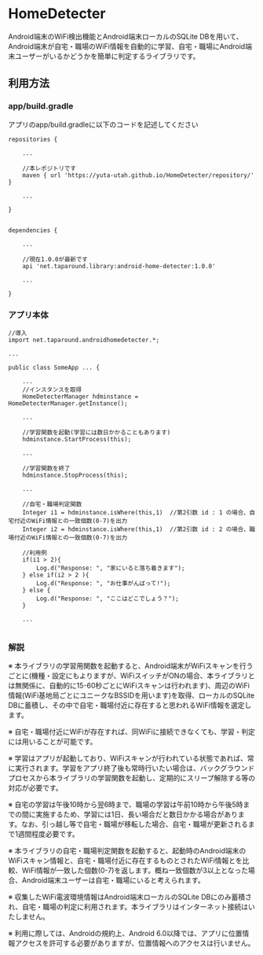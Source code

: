 # HomeDetecter

Android端末のWiFi検出機能とAndroid端末ローカルのSQLite DBを用いて、Android端末が自宅・職場のWiFi情報を自動的に学習、自宅・職場にAndroid端末ユーザーがいるかどうかを簡単に判定するライブラリです。

## 利用方法

### app/build.gradle
アプリのapp/build.gradleに以下のコードを記述してください

```
repositories {    

    ...

    //本レポジトリです
    maven { url 'https://yuta-utah.github.io/HomeDetecter/repository/' } 
    
    ...
    
}


dependencies {

    ...

    //現在1.0.0が最新です
    api 'net.taparound.library:android-home-detecter:1.0.0'
    
    ...
    
}
```

### アプリ本体
```
//導入
import net.taparound.androidhomedetecter.*;

...

public class SomeApp ... {

    ...
    //インスタンスを取得
    HomeDetecterManager hdminstance = HomeDetecterManager.getInstance();

    ...

    //学習関数を起動(学習には数日かかることもあります)
    hdminstance.StartProcess(this);

    ...
    
    //学習関数を終了
    hdminstance.StopProcess(this);

    ...
    
    //自宅・職場判定関数
    Integer i1 = hdminstance.isWhere(this,1)  //第2引数 id : 1 の場合、自宅付近のWiFi情報との一致個数(0-7)を出力
    Integer i2 = hdminstance.isWhere(this,1)  //第2引数 id : 2 の場合、職場付近のWiFi情報との一致個数(0-7)を出力
    
    //利用例
    if(i1 > 2){ 
        Log.d("Response: ", "家にいると落ち着きます");
    } else if(i2 > 2 ){
        Log.d("Response: ", "お仕事がんばって!");
    } else {
        Log.d("Response: ", "ここはどこでしょう？");
    }
    
    ...
        
```

### 解説

※ 本ライブラリの学習用関数を起動すると、Android端末がWiFiスキャンを行うごとに(機種・設定にもよりますが、WiFiスイッチがONの場合、本ライブラリとは無関係に、自動的に15-60秒ごとにWiFiスキャンは行われます)、周辺のWiFi情報(WiFi基地局ごとにユニークなBSSIDを用います)を取得、ローカルのSQLite DBに蓄積し、その中で自宅・職場付近に存在すると思われるWiFi情報を選定します。

※ 自宅・職場付近にWiFiが存在すれば、同WiFiに接続できなくても、学習・判定には用いることが可能です。

※ 学習はアプリが起動しており、WiFiスキャンが行われている状態であれば、常に実行されます。学習をアプリ終了後も常時行いたい場合は、バックグラウンドプロセスから本ライブラリの学習関数を起動し、定期的にスリープ解除する等の対応が必要です。

※ 自宅の学習は午後10時から翌6時まで、職場の学習は午前10時から午後5時までの間に実施するため、学習には1日、長い場合だと数日かかる場合があります。なお、引っ越し等で自宅・職場が移転した場合、自宅・職場が更新されるまで1週間程度必要です。

※ 本ライブラリの自宅・職場判定関数を起動すると、起動時のAndroid端末のWiFiスキャン情報と、自宅・職場付近に存在するものとされたWiFi情報とを比較、WiFi情報が一致した個数(0-7)を返します。概ね一致個数が3以上となった場合、Android端末ユーザーは自宅・職場にいると考えられます。

※ 収集したWiFi電波環境情報はAndroid端末ローカルのSQLite DBにのみ蓄積され、自宅・職場の判定に利用されます。本ライブラリはインターネット接続はいたしません。

※ 利用に際しては、Androidの規約上、Android 6.0以降では、アプリに位置情報アクセスを許可する必要がありますが、位置情報へのアクセスは行いません。



